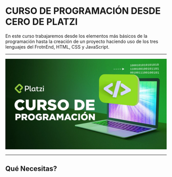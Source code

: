 # CURSO DE PROGRAMACIÓN DESDE CERO DE PLATZI

En este curso trabajaremos desde los elementos más básicos de la programación hasta la creación de un proyecto haciendo uso de los tres lenguajes del FrotnEnd, HTML, CSS y JavaScript.

---

![Curso dE programación desde cero](img/portada.jpg)

---

## Qué Necesitas?
